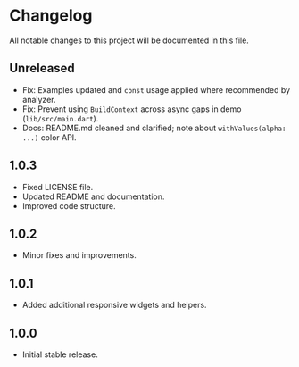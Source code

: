 # Changelog

All notable changes to this project will be documented in this file.

## Unreleased

- Fix: Examples updated and `const` usage applied where recommended by analyzer.
- Fix: Prevent using `BuildContext` across async gaps in demo (`lib/src/main.dart`).
- Docs: README.md cleaned and clarified; note about `withValues(alpha: ...)` color API.

## 1.0.3

- Fixed LICENSE file.
- Updated README and documentation.
- Improved code structure.

## 1.0.2

- Minor fixes and improvements.

## 1.0.1

- Added additional responsive widgets and helpers.

## 1.0.0

- Initial stable release.
